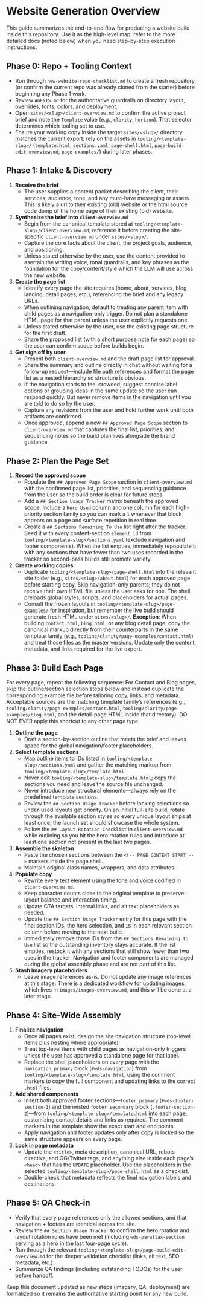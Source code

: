 # Website Generation Overview

This guide summarizes the end-to-end flow for producing a website build inside this repository. Use it as the high-level map; refer to the more detailed docs (noted below) when you need step-by-step execution instructions.

## Phase 0: Repo + Tooling Context
- Run through `new-website-repo-checklist.md` to create a fresh repository (or confirm the current repo was already cloned from the starter) before beginning any Phase 1 work.
- Review `AGENTS.md` for the authoritative guardrails on directory layout, overrides, fonts, colors, and deployment.
- Open `sites/<slug>/client-overview.md` to confirm the active project brief and note the `Template` value (e.g., `clarity`, `horizon`). That selector determines which tooling set to use.
- Ensure your working copy inside the target `sites/<slug>/` directory matches the current export; rely on the assets in `tooling/<template-slug>/` (`template.html`, `sections.yaml`, `page-shell.html`, `page-build-edit-overview.md`, `page-examples/`) during later phases.

## Phase 1: Intake & Discovery
1. **Receive the brief**
   - The user supplies a content packet describing the client, their services, audience, tone, and any must-have messaging or assets. This is likely a url to their existing (old) website or the html source code dump of the home page of their existing (old) website.
2. **Synthesize the brief into `client-overview.md`**
   - Begin from the canonical template stored at `tooling/<template-slug>/client-overview.md`; reference it before creating the site-specific `client-overview.md` under `sites/<slug>/`.
   - Capture the core facts about the client, the project goals, audience, and positioning.
   - Unless stated otherwise by the user, use the content provided to asertain the writing voice, tonal guardrails, and key phrases as the foundation for the copy/content/style which the LLM will use across the new website. 
3. **Create the page list**
   - Identify every page the site requires (home, about, services, blog landing, detail pages, etc.), referencing the brief and any legacy URLs.
   - When outlining navigation, default to treating any parent item with child pages as a navigation-only trigger. Do not plan a standalone HTML page for that parent unless the user explicitly requests one.
   - Unless stated otherwise by the user, use the existing page structure for the first draft.
   - Share the proposed list (with a short purpose note for each page) so the user can confirm scope before builds begin.
4. **Get sign off by user**
   - Present both `client-overview.md` and the draft page list for approval.
   - Share the summary and outline directly in chat without waiting for a follow-up request—include file path references and format the page list as a nested hierarchy so structure is obvious.
   - If the navigation starts to feel crowded, suggest concise label options or grouping ideas in the same update so the user can respond quickly. But never remove items in the navigation until you are told to do so by the user.
   - Capture any revisions from the user and hold further work until both artifacts are confirmed.
   - Once approved, append a new `## Approved Page Scope` section to `client-overview.md` that captures the final list, priorities, and sequencing notes so the build plan lives alongside the brand guidance.


## Phase 2: Plan the Page Set
1. **Record the approved scope**
   - Populate the `## Approved Page Scope` section in `client-overview.md` with the confirmed page list, priorities, and sequencing guidance from the user so the build order is clear for future steps.
   - Add a `## Section Usage Tracker` matrix beneath the approved scope. Include a `Hero Used` column and one column for each high-priority section family so you can mark a `1` whenever that block appears on a page and surface repetition in real time.
   - Create a `## Sections Remaining To Use` list right after the tracker. Seed it with every content-section `element_id` from `tooling/<template-slug>/sections.yaml` (exclude navigation and footer components). When the list empties, immediately repopulate it with any sections that have fewer than two uses recorded in the tracker so second-pass builds still promote variety.
2. **Create working copies**
   - Duplicate `tooling/<template-slug>/page-shell.html` into the relevant site folder (e.g., `sites/<slug>/about.html`) for each approved page before starting copy. Skip navigation-only parents; they do not receive their own HTML file unless the user asks for one. The shell preloads global styles, scripts, and placeholders for actual pages.
   - Consult the frozen layouts in `tooling/<template-slug>/page-examples/` for inspiration, but remember the live build should generate fresh HTML under `sites/<slug>/`. **Exception**: When building `contact.html`, `blog.html`, or any blog detail page, copy the canonical markup directly from their counterparts in the same template family (e.g., `tooling/clarity/page-examples/contact.html`) and treat those files as the master versions. Update only the content, metadata, and links required for the live export.

## Phase 3: Build Each Page
For every page, repeat the following sequence:
For Contact and Blog pages, skip the outline/section selection steps below and instead duplicate the corresponding example file before tailoring copy, links, and metadata. Acceptable sources are the matching template family’s references (e.g., `tooling/clarity/page-examples/contact.html`, `tooling/clarity/page-examples/blog.html`, and the detail-page HTML inside that directory). DO NOT EVER apply this shortcut to any other page type.
1. **Outline the page**
   - Draft a section-by-section outline that meets the brief and leaves space for the global navigation/footer placeholders.
2. **Select template sections**
   - Map outline items to IDs listed in `tooling/<template-slug>/sections.yaml` and gather the matching markup from `tooling/<template-slug>/template.html`.
   - Never edit `tooling/<template-slug>/template.html`; copy the sections you need and leave the source file unchanged.
   - Never introduce new structural elements—always rely on the predefined template sections.
   - Review the `## Section Usage Tracker` before locking selections so under-used layouts get priority. On an initial full-site build, rotate through the available section styles so every unique layout ships at least once; the launch set should showcase the whole system.
   - Follow the `## Layout Rotation Checklist` in `client-overview.md` while outlining so you hit the hero rotation rules and introduce at least one section not present in the last two pages.
3. **Assemble the skeleton**
   - Paste the chosen sections between the `<!-- PAGE CONTENT START -->` markers inside the page shell.
   - Maintain original class names, wrappers, and data attributes.
4. **Populate copy**
   - Rewrite every text element using the tone and voice codified in `client-overview.md`.
   - Keep character counts close to the original template to preserve layout balance and interaction timing.
   - Update CTA targets, internal links, and alt text placeholders as needed.
   - Update the `## Section Usage Tracker` entry for this page with the final section IDs, the hero selection, and `1`s in each relevant section column before moving to the next build.
   - Immediately remove those IDs from the `## Sections Remaining To Use` list so the outstanding inventory stays accurate. If the list empties, restock it with any sections that still show fewer than two uses in the tracker. Navigation and footer components are managed during the global assembly phase and are not part of this list.
5. **Stash imagery placeholders**
   - Leave image references as-is. Do not update any image references at this stage. There is a dedicated workflow for updating images, which lives in `images/images-overview.md`, and this will be done at a later stage.

## Phase 4: Site-Wide Assembly
1. **Finalize navigation**
   - Once all pages exist, design the site navigation structure (top-level items plus nesting where appropriate).
   - Treat top-level items with child pages as navigation-only triggers unless the user has approved a standalone page for that label.
   - Replace the shell placeholders on every page with the `navigation_primary` block (`#wds-navigation`) from `tooling/<template-slug>/template.html`, using the comment markers to copy the full component and updating links to the correct `.html` files.
2. **Add shared components**
   - Insert both approved footer sections—`footer_primary` (`#wds-footer-section-1`) and the nested `footer_secondary` block (`.footer-section-2`)—from `tooling/<template-slug>/template.html` into each page, customizing contact details and links as required. The comment markers in the template show the exact start and end points.
   - Apply navigation and footer updates only after copy is locked so the same structure appears on every page.
3. **Lock in page metadata**
   - Update the `<title>`, meta description, canonical URL, robots directive, and OG/Twitter tags, and anything else inside each page’s `<head>` that has the `UPDATE` placeholder. Use the placeholders in the selected `tooling/<template-slug>/page-shell.html` as a checklist.
   - Double-check that metadata reflects the final navigation labels and destinations.

## Phase 5: QA Check-in
- Verify that every page references only the allowed sections, and that navigation + footers are identical across the site.
- Review the `## Section Usage Tracker` to confirm the hero rotation and layout rotation rules have been met (including `wds-parallax-section` serving as a hero in the last four-page cycle).
- Run through the relevant `tooling/<template-slug>/page-build-edit-overview.md` for the deeper validation checklist (links, alt text, SEO metadata, etc.).
- Summarize QA findings (including outstanding TODOs) for the user before handoff.

Keep this document updated as new steps (imagery, QA, deployment) are formalized so it remains the authoritative starting point for any new build.
